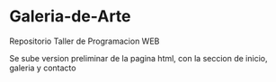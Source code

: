 # Galeria-de-Arte
Repositorio Taller de Programacion WEB 

Se sube version preliminar de la pagina html, con la seccion de inicio, galeria y contacto